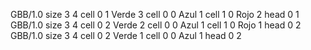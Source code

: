 <gs-board> GBB/1.0
size 3 4
cell 0 1 Verde 3 
cell 0 0 Azul 1 
cell 1 0 Rojo 2 
head 0 1
 </gs-board>
<gs-board> GBB/1.0
size 3 4
cell 0 2 Verde 2
cell 0 0 Azul 1 
cell 1 0 Rojo 1
head 0 2
 </gs-board>
<gs-board> GBB/1.0
size 3 4
cell 0 2 Verde 1
cell 0 0 Azul 1 
head 0 2
 </gs-board>